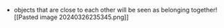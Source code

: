 - objects that are close to each other will be seen as belonging together![[Pasted image 20240326235345.png]]